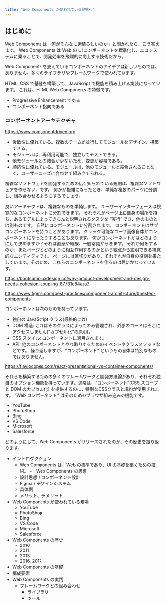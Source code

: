 ```yaml
---
title: "Web Components が使われている現場へ"
---
```

## はじめに
Web Components は「何がそんなに素晴らしいのか」と聞かれたら、こう答えます。
Web Components は Web の UI コンポーネントを標準化し、エコシステムに乗ることで、開発効率を飛躍的に向上する技術だから。

Web Components を支えているコンポーネントのアイデアは新しいものでは、ありません。多くのライブラリやフレームワークで使われています。

HTML, CSS で基礎を構築して、JavaScript で機能を積み上げる実装になっています。
これは、HTML Web Components の特徴です。

- Progressive Enhancement である
- コンポーネント指向である

### コンポーネントアーキテクチャ

https://www.componentdriven.org

- 俊敏性に優れている。複数のチームが並行してモジュールをデザイン、構築できる。
- モジュールは、再利用可能で、独立してテストできる。
- 他モジュールとの結合が少ないため、変更が容易である。
- 順応性に優れている。モジュールは、他のモジュールと結合されることなく、ユーザーニーズに合わせて組み立てられる。

複雑なソフトウェアを開発するための広く知られている規則は、複雑なソフトウェアを作らない、です。
何かが複雑になったとき、単純な複数のパーツに分割し、組み合わせるようにするでしょう。

良いアーキテクトは、複雑なものを単純します。
ユーザーインターフェースは視覚的なコンポーネントに分割できます。
それぞれがページ上に自身の場所を持ち、あるモデルによってきちんと説明されるタスクを “実行” でき、他のものとは別ものです。
自然にコンポーネントに分割されます。
コンポーネントはサブコンポーネントを持つことがあります。
クリック可能なユーザ画像自体がコンポーネントになったりすることもあります。
何がコンポーネントかはどのようにして決めますか？それは直感や経験、一般常識からきます。
それが何をするのか、またページとどのように相互作用するのかという観点から説明できる視覚的なエンティティです。
ページには区切りがあり、それぞれが自身の役割を果たしています。そのため、これらのコンポーネントを作るのは理にかなっています。

https://bootcamp.uxdesign.cc/why-product-development-and-design-needs-cohesion-coupling-87731c84aaa7

https://www.figma.com/best-practices/component-architecture/#nested-components

コンポーネントは次のものを持っています。
- 独自の JavaScript クラス(最終的には)
- DOM 構造: これはそのクラスによってのみ管理され、外部のコードはそこにアクセスしません("カプセル化"の原則)。
- CSS スタイル: コンポーネントに適用されます。
- API: 他のコンポーネントとやり取りするためのイベントやクラスメソッドなどです。
繰り返しますが、“コンポーネント” というもの自体は特別なものではありません。

https://flaviocopes.com/react-presentational-vs-container-components/

それらを構築するための多くのフレームワークと開発方法論があり、それぞれ独自のオプション機能を持っています。通常は、“コンポーネント”(CSS スコープと DOM のカプセル化) を提供するのに、特別なCSSクラスと規約が使用されます。
“Web コンポーネント” はそのためのブラウザ組み込みの機能です。

- YouTube
- PhotoShop
- Bing
- VS Code
- Microsoft
- Salesforce

どのようにして、Web Components がリリースされたのか、その歴史を振り返ります。

- イントロダクション
  - Web Components は、Web の標準であり、UI の基礎を築くための技術。
-　Web Components の思想
  - 設計思想 / コンポーネント設計
  - Figma / デザインシステム
  - 具体例
  - メリット、デメリット
- Web Components が使われている現場
  - YouTube
  - PhotoShop
  - Bing
  - VS Code
  - Microsoft
  - Salesforce
- Web Components の歴史
  - 2010
  - 2011
  - 2013
  - 2016, 2017
- Web Components の基礎
- 構成要素
- Web Components の実践
  - フレームワークとの組み合わせ
      - ライブラリ
      - ツール